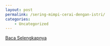 ```yaml
---
layout: post
permalink: /sering-mimpi-cerai-dengan-istri/
categories:
    - Uncategorized
---
```


[Baca Selengkapnya](/09)